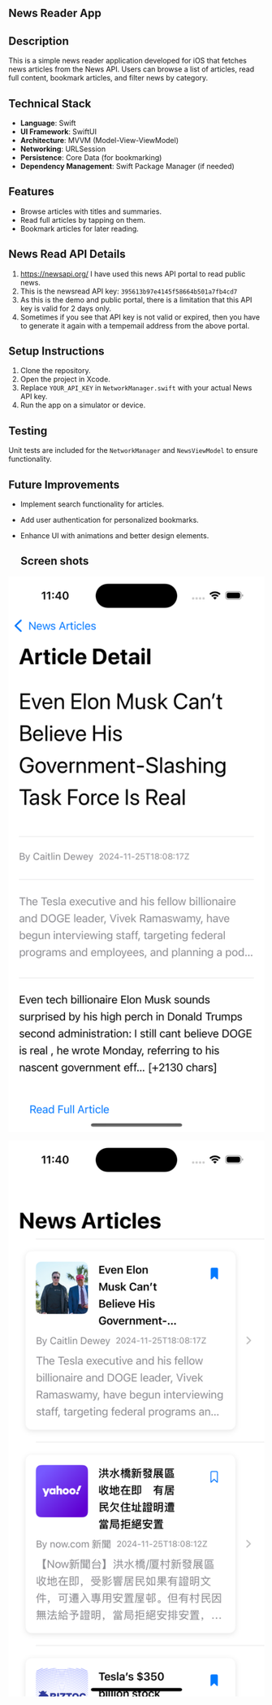 ## News Reader App

## Description
This is a simple news reader application developed for iOS that fetches news articles from the News API. Users can browse a list of articles, read full content, bookmark articles, and filter news by category.

## Technical Stack
- **Language**: Swift
- **UI Framework**: SwiftUI
- **Architecture**: MVVM (Model-View-ViewModel)
- **Networking**: URLSession
- **Persistence**: Core Data (for bookmarking)
- **Dependency Management**: Swift Package Manager (if needed)

## Features
- Browse articles with titles and summaries.
- Read full articles by tapping on them.
- Bookmark articles for later reading.

## News Read API Details
1. https://newsapi.org/ I have used this news API portal to read public news.
2. This is the newsread API key: ```395613b97e4145f58664b501a7fb4cd7```
3. As this is the demo and public portal, there is a limitation that this API key is valid for 2 days only.
4. Sometimes if you see that API key is not valid or expired, then you have to generate it again with a tempemail address from the above portal.

## Setup Instructions
1. Clone the repository.
2. Open the project in Xcode.
3. Replace `YOUR_API_KEY` in `NetworkManager.swift` with your actual News API key.
4. Run the app on a simulator or device.

## Testing
Unit tests are included for the `NetworkManager` and `NewsViewModel` to ensure functionality.

## Future Improvements
- Implement search functionality for articles.
- Add user authentication for personalized bookmarks.
- Enhance UI with animations and better design elements.

  ## Screen shots
  
<p align="center"><img src="Simulator Screenshot - iPhone 16 - 2024-11-26 at 23.40.53.png" width="1000"></p>
<p align="center"><img src="Simulator Screenshot - iPhone 16 - 2024-11-26 at 23.40.49.png" width="1000"></p>
